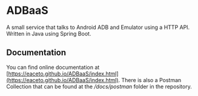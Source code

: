 # ADBaaS
A small service that talks to Android ADB and Emulator using a HTTP API. Written in Java using Spring Boot.

## Documentation 

You can find online documentation at [https://eaceto.github.io/ADBaaS/index.html](https://eaceto.github.io/ADBaaS/index.html). There is also a Postman Collection that can be found at the */docs/postman* folder in the repository. 